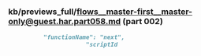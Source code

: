 ### kb/previews_full/flows__master-first__master-only@guest.har.part058.md (part 002)

```md
          "functionName": "next",
                      "scriptId
```

```

